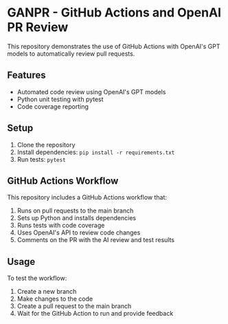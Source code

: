# GANPR - GitHub Actions and OpenAI PR Review

This repository demonstrates the use of GitHub Actions with OpenAI's GPT models to automatically review pull requests.

## Features

- Automated code review using OpenAI's GPT models
- Python unit testing with pytest
- Code coverage reporting

## Setup

1. Clone the repository
2. Install dependencies: `pip install -r requirements.txt`
3. Run tests: `pytest`

## GitHub Actions Workflow

This repository includes a GitHub Actions workflow that:

1. Runs on pull requests to the main branch
2. Sets up Python and installs dependencies
3. Runs tests with code coverage
4. Uses OpenAI's API to review code changes
5. Comments on the PR with the AI review and test results

## Usage

To test the workflow:
1. Create a new branch
2. Make changes to the code
3. Create a pull request to the main branch
4. Wait for the GitHub Action to run and provide feedback